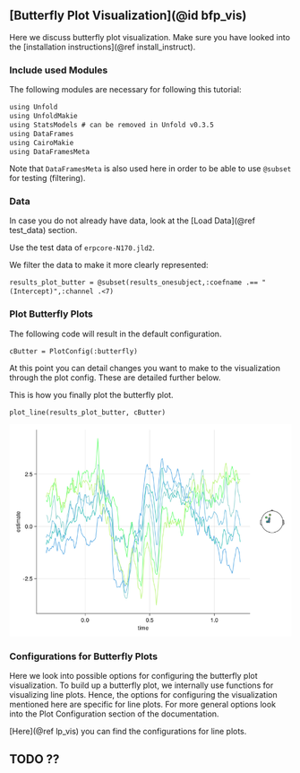 ## [Butterfly Plot Visualization](@id bfp_vis)

Here we discuss butterfly plot visualization. 
Make sure you have looked into the [installation instructions](@ref install_instruct).

### Include used Modules
The following modules are necessary for following this tutorial:
```
using Unfold
using UnfoldMakie
using StatsModels # can be removed in Unfold v0.3.5
using DataFrames
using CairoMakie
using DataFramesMeta
```
Note that `DataFramesMeta` is also used here in order to be able to use `@subset` for testing (filtering).

### Data
In case you do not already have data, look at the [Load Data](@ref test_data) section. 

Use the test data of `erpcore-N170.jld2`.

We filter the data to make it more clearly represented:
```
results_plot_butter = @subset(results_onesubject,:coefname .== "(Intercept)",:channel .<7)
```

### Plot Butterfly Plots

The following code will result in the default configuration. 
```
cButter = PlotConfig(:butterfly)
```
At this point you can detail changes you want to make to the visualization through the plot config. These are detailed further below. 

This is how you finally plot the butterfly plot.
```
plot_line(results_plot_butter, cButter)
```

![Default Butterfly Plot](../images/butterfly_plot_default.png)



### Configurations for Butterfly Plots

Here we look into possible options for configuring the butterfly plot visualization. 
To build up a butterfly plot, we internally use functions for visualizing line plots.
Hence, the options for configuring the visualization mentioned here are specific for line plots.
For more general options look into the Plot Configuration section of the documentation.

[Here](@ref lp_vis) you can find the configurations for line plots.


## TODO ??

